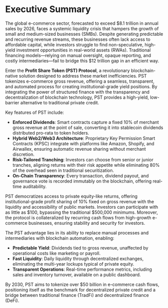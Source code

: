 # Executive Summary

The global e-commerce sector, forecasted to exceed $8.1 trillion in annual sales by 2026, faces a systemic liquidity crisis that hampers the growth of small and medium-sized businesses (SMBs). Despite generating predictable and recurring revenue streams, these businesses often lack access to affordable capital, while investors struggle to find non-speculative, high-yield investment opportunities in real-world assets (RWAs). Traditional financing models—relying on manual oversight, opaque reporting, and costly intermediaries—fail to bridge this $12 trillion gap in an efficient way.

Enter the **Profit Share Token (PST) Protocol**, a revolutionary blockchain-native solution designed to address these market inefficiencies. PST tokenizes e-commerce gross revenue, offering a seamless, transparent, and automated process for creating institutional-grade yield positions. By integrating the power of structured finance with the transparency and decentralization of blockchain technology, PST provides a high-yield, low-barrier alternative to traditional private credit.

Key features of PST include:

* **Enforced  Dividends**: Smart contracts capture a fixed 10% of merchant gross revenue at the point of sale, converting it into stablecoin dividends distributed pro-rata to token holders.
* **Hybrid Web2/Web3 Architecture**: Proprietary Key Permission Smart Contracts (KPSC) integrate with platforms like Amazon, Shopify, and Airwallex, ensuring automatic revenue sharing without merchant discretion.
* **Risk-Tailored Tranching**: Investors can choose from senior or junior tranches, aligning returns with their risk appetite while eliminating 80% of the overhead seen in traditional securitization.
* **On-Chain Transparency**: Every transaction, dividend payout, and governance vote is recorded immutably on the blockchain, offering real-time auditability.

PST democratizes access to private equity-like returns, offering institutional-grade profit sharing of 10% fixed on gross revenue with the liquidity and accessibility of public markets. Investors can participate with as little as $100, bypassing the traditional $500,000 minimums. Moreover, the protocol is collateralized by recurring cash flows from high-growth e-commerce businesses, ensuring stability and security for investors.

The PST advantage lies in its ability to replace manual processes and intermediaries with blockchain automation, enabling:

* **Predictable Yield**: Dividends tied to gross revenue, unaffected by operational costs like marketing or payroll.
* **Fast Liquidity**: Daily liquidity through decentralized exchanges, eliminating the multi-year lockups typical of private equity.
* **Transparent Operations**: Real-time performance metrics, including sales and inventory turnover, available on a public dashboard.

By 2030, PST aims to tokenize over $50 billion in e-commerce cash flows, positioning itself as the benchmark for decentralized private credit and a bridge between traditional finance (TradFi) and decentralized finance (DeFi).
